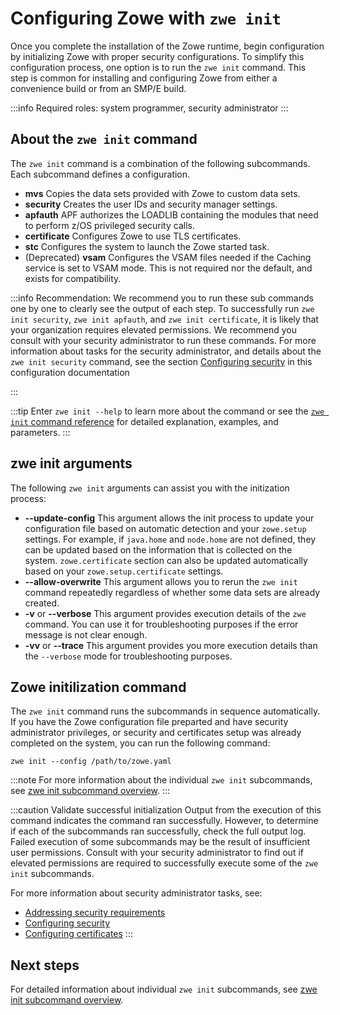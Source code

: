 # Configuring Zowe with `zwe init`

Once you complete the installation of the Zowe runtime, begin configuration by initializing Zowe with proper security configurations. To simplify this configuration process, one option is to run the `zwe init` command. This step is common for installing and configuring Zowe from either a convenience build or from an SMP/E build.

:::info Required roles: system programmer, security administrator
:::

## About the `zwe init` command

The `zwe init` command is a combination of the following subcommands. Each subcommand defines a configuration.

- **mvs**
Copies the data sets provided with Zowe to custom data sets.
- **security**
Creates the user IDs and security manager settings.
- **apfauth**
APF authorizes the LOADLIB containing the modules that need to perform z/OS privileged security calls.
- **certificate**
Configures Zowe to use TLS certificates.
- **stc**
Configures the system to launch the Zowe started task.
- (Deprecated) **vsam**
Configures the VSAM files needed if the Caching service is set to VSAM mode. This is not required nor the default, and exists for compatibility.

:::info Recommendation:
We recommend you to run these sub commands one by one to clearly see the output of each step. To successfully run `zwe init security`, `zwe init apfauth`, and `zwe init certificate`, it is likely that your organization requires elevated permissions. We recommend you consult with your security administrator to run these commands. For more information about tasks for the security administrator, and details about the `zwe init security` command, see the section [Configuring security](./configuring-security.md) in this configuration documentation

:::

:::tip
Enter `zwe init --help` to learn more about the command or see the [`zwe init` command reference](../appendix/zwe_server_command_reference/zwe/init/zwe-init-vsam.md) for detailed explanation, examples, and parameters.
:::

## zwe init arguments

The following `zwe init` arguments can assist you with the initization process:

- **--update-config**
 This argument allows the init process to update your configuration file based on automatic detection and your `zowe.setup` settings. For example, if `java.home` and `node.home` are not defined, they can be updated based on the information that is collected on the system. `zowe.certificate` section can also be updated automatically based on your `zowe.setup.certificate` settings.
- **--allow-overwrite**
 This argument allows you to rerun the `zwe init` command repeatedly regardless of whether some data sets are already created.
- **-v** or **--verbose**
   This argument provides execution details of the `zwe` command. You can use it for troubleshooting purposes if the error message is not clear enough.
- **-vv** or **--trace**
 This argument provides you more execution details than the `--verbose` mode for troubleshooting purposes.

## Zowe initilization command

The `zwe init` command runs the subcommands in sequence automatically. If you have the Zowe configuration file preparted and have security administrator privileges, or security and certificates setup was already completed on the system, you can run the following command:

```
zwe init --config /path/to/zowe.yaml
```

:::note
For more information about the individual `zwe init` subcommands, see [zwe init subcommand overview](./zwe-init-subcommand-overview.md).
:::

:::caution Validate successful initialization
Output from the execution of this command indicates the command ran successfully. However, to determine if each of the subcommands ran successfully, check the full output log. Failed execution of some subcommands may be the result of insufficient user permissions. Consult with your security administrator to find out if elevated permissions are required to successfully execute some of the `zwe init` subcommands.

For more information about security administrator tasks, see:
* [Addressing security requirements](./address-security-requirements.md)
* [Configuring security](./configuring-security.md)
* [Configuring certificates](./configure-certificates.md)
:::

## Next steps

For detailed information about individual `zwe init` subcommands, see [zwe init subcommand overview](./zwe-init-subcommand-overview.md).
